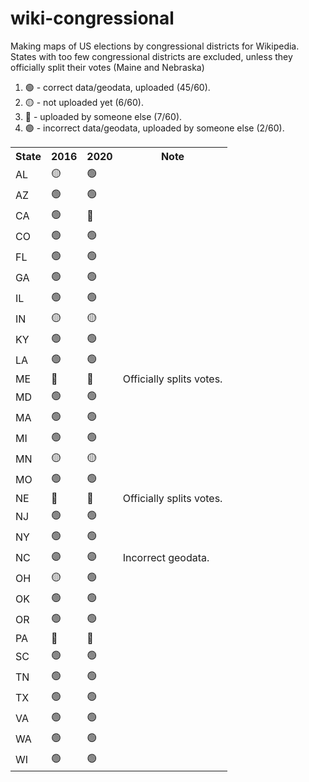 # wiki-congressional
Making maps of US elections by congressional districts for Wikipedia. States with too few congressional districts are excluded, unless they officially split their votes (Maine and Nebraska)

1. 🟢 - correct data/geodata, uploaded (45/60).
2. 🟡 - not uploaded yet (6/60).
3. 🔵 - uploaded by someone else (7/60).
4. 🟣 - incorrect data/geodata, uploaded by someone else (2/60).

<!-- -->

<table>
  <tr>
      <th>State</th>
      <th>2016</th>
      <th>2020</th>
      <th>Note</th>
  </tr>
  <tr>
        <td>AL</td>
        <td>🟡</td>
        <td>🟢</td>
        <td></td>
  </tr>
  <tr>
        <td>AZ</td>
        <td>🟢</td>
        <td>🟢</td>
        <td></td>    
  </tr>
  <tr>
        <td>CA</td>
        <td>🟢</td>
        <td>🔵</td>
        <td></td>    
  </tr>
  <tr>
        <td>CO</td>
        <td>🟢</td>
        <td>🟢</td>
        <td></td>        
  </tr>
  <tr>
        <td>FL</td>
        <td>🟢</td>
        <td>🟢</td>
        <td></td>      
  </tr>
  <tr>
        <td>GA</td>
        <td>🟢</td>
        <td>🟢</td>
        <td></td>     
  </tr>
  <tr>
        <td>IL</td>
        <td>🟢</td>
        <td>🟢</td>
        <td></td>     
  </tr>
  <tr>
        <td>IN</td>
        <td>🟡</td>
        <td>🟡</td>
        <td></td>     
  </tr>
  <tr>
        <td>KY</td>
        <td>🟢</td>
        <td>🟢</td>
        <td></td>     
  </tr>
  <tr>
        <td>LA</td>
        <td>🟢</td>
        <td>🟢</td>
        <td></td>      
  </tr>
  <tr>
        <td>ME</td>
        <td>🔵</td>
        <td>🔵</td>
        <td>Officially splits votes.</td>      
  </tr>
  <tr>
        <td>MD</td>
        <td>🟢</td>
        <td>🟢</td>
        <td></td>  
  </tr>
  <tr>
        <td>MA</td>
        <td>🟢</td>
        <td>🟢</td>
        <td></td>  
  </tr>
  <tr>
        <td>MI</td>
        <td>🟢</td>
        <td>🟢</td>
        <td></td> 
  </tr>
  <tr>
        <td>MN</td>
        <td>🟡</td>
        <td>🟡</td>
        <td></td> 
  </tr>
  <tr>
        <td>MO</td>
        <td>🟢</td>
        <td>🟢</td>
        <td></td> 
  </tr>
  <tr>
        <td>NE</td>
        <td>🔵</td>
        <td>🔵</td>
        <td>Officially splits votes.</td> 
  </tr>
  <tr>
        <td>NJ</td>
        <td>🟢</td>
        <td>🟢</td>
        <td></td> 
  </tr>
  <tr>
        <td>NY</td>
        <td>🟢</td>
        <td>🟢</td>
        <td></td> 
  </tr>
  <tr>
        <td>NC</td>
        <td>🟣</td>
        <td>🟣</td>
        <td>Incorrect geodata.</td> 
  </tr>
  <tr>
        <td>OH</td>
        <td>🟡</td>
        <td>🟢</td>
        <td></td> 
  </tr>
  <tr>
        <td>OK</td>
        <td>🟢</td>
        <td>🟢</td>
        <td></td> 
  </tr>
  <tr>
        <td>OR</td>
        <td>🟢</td>
        <td>🟢</td>
        <td></td> 
  </tr>
  <tr>
        <td>PA</td>
        <td>🔵</td>
        <td>🔵</td>
        <td></td> 
  </tr>
  <tr>
        <td>SC</td>
        <td>🟢</td>
        <td>🟢</td>
        <td></td> 
  </tr>
  <tr>
        <td>TN</td>
        <td>🟢</td>
        <td>🟢</td>
        <td></td> 
  </tr>
  <tr>
        <td>TX</td>
        <td>🟢</td>
        <td>🟢</td>
        <td></td> 
  </tr>
  <tr>
        <td>VA</td>
        <td>🟢</td>
        <td>🟢</td>
        <td></td> 
  </tr>
  <tr>
        <td>WA</td>
        <td>🟢</td>
        <td>🟢</td>
        <td></td> 
  </tr>
  <tr>
        <td>WI</td>
        <td>🟢</td>
        <td>🟢</td>
        <td></td> 
  </tr>
</table>
